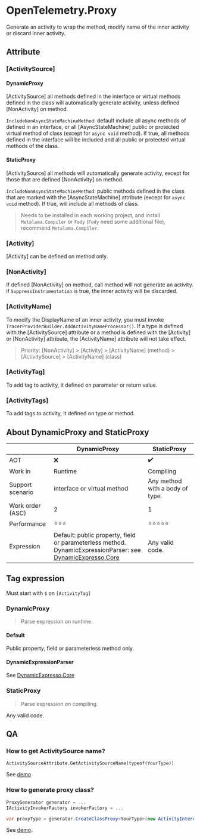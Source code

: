 # OpenTelemetry.Proxy

Generate an activity to wrap the method, modify name of the inner activity or discard inner activity.

## Attribute

### [ActivitySource]

#### DynamicProxy
[ActivitySource] all methods defined in the interface or virtual methods defined in the class will automatically generate activity, unless defined [NonActivity] on method.

`IncludeNonAsyncStateMachineMethod`: default include all async methods of defined in an interface, or all [AsyncStateMachine] public or protected virtual method of class (except for `async void` method). If true, all methods defined in the interface will be included and all public or protected virtual methods of the class.

#### StaticProxy
[ActivitySource] all methods will automatically generate activity, except for those that are defined [NonActivity] on method.

`IncludeNonAsyncStateMachineMethod`: public methods defined in the class that are marked with the [AsyncStateMachine] attribute (except for `async void` method). If true, will include all methods of class.

> Needs to be installed in each working project, and install `Metalama.Compiler` or `Fody` (`Fody` need some additional file), recommend  `Metalama.Compiler`.

### [Activity]
[Activity] can be defined on method only.

### [NonActivity]
If defined [NonActivity] on method, call method will not generate an activity. if `SuppressInstrumentation` is true, the inner activity will be discarded.

### [ActivityName]
To modify the DisplayName of an inner activity, you must invoke `TracerProviderBuilder.AddActivityNameProcessor()`. If a type is defined with the [ActivitySource] attribute or a method is defined with the [Activity] or [NonActivity] attribute, the [ActivityName] attribute will not take effect.

> Priority: [NonActivity] > [Activity] > [ActivityName] (method) > [ActivitySource] > [ActivityName] (class)

### [ActivityTag]

To add tag to activity, it defined on parameter or return value.

### [ActivityTags]

To add tags to activity, it defined on type or method.

## About DynamicProxy and StaticProxy

|                  | DynamicProxy                                                 | StaticProxy                     |
| ---------------- | ------------------------------------------------------------ | ------------------------------- |
| AOT              | ❌                                                            | ✔️                               |
| Work in          | Runtime                                                      | Compiling                       |
| Support scenario | interface or virtual method                                  | Any method with a body of type. |
| Work order (ASC) | 2                                                            | 1                               |
| Performance      | ⭐⭐⭐                                                          | ⭐⭐⭐⭐⭐                           |
| Expression       | Default: public property, field or parameterless method.<br />DynamicExpressionParser: see [DynamicExpresso.Core]() | Any valid code.                 |

## Tag expression

Must start with `$` on `[ActivityTag]`

### DynamicProxy

> Parse expression on runtime.

#### Default

Public property, field or parameterless method only.

#### DynamicExpressionParser

See [DynamicExpresso.Core](https://github.com/dynamicexpresso/DynamicExpresso)

### StaticProxy

> Parse expression on compiling.

Any valid code.

## QA

### How to get ActivitySource name?
`ActivitySourceAttribute.GetActivitySourceName(typeof(YourType))`

See [demo](https://github.com/pengweiqhca/opentelemetry-proxy/blob/main/demo/OpenTelemetry.Proxy.Demo/Program.cs#L23)

### How to generate proxy class?
``` C#
ProxyGenerator generator = ...
IActivityInvokerFactory invokerFactory = ...

var proxyType = generator.CreateClassProxy<YourType>(new ActivityInterceptor(invokerFactory));
```
See [demo](https://github.com/pengweiqhca/opentelemetry-proxy/blob/main/demo/OpenTelemetry.DynamicProxy.Demo/ServiceCollectionExtensions.cs#L13).
~~~~~~~~~~~~
